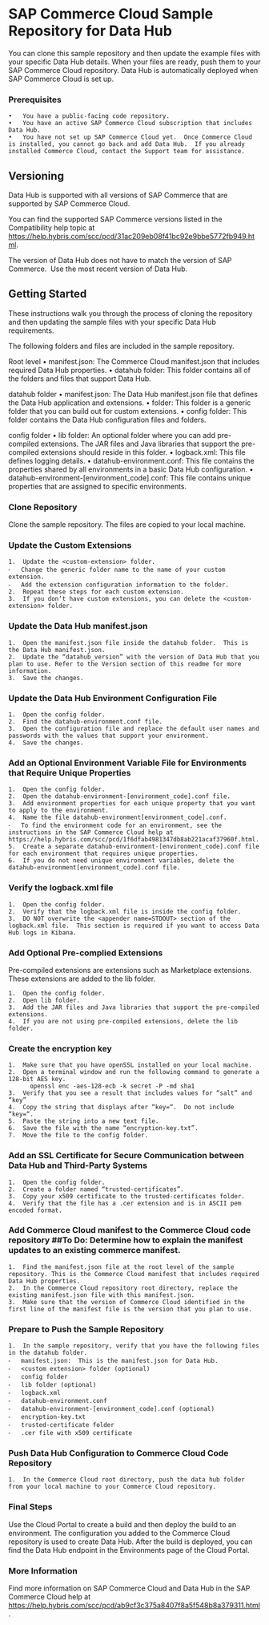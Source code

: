# SAP Commerce Cloud Sample Repository for Data Hub

You can clone this sample repository and then update the example files with your specific Data Hub details. When your files are ready, push them to your SAP Commerce Cloud repository.  Data Hub is automatically deployed when SAP Commerce Cloud is set up. 

### Prerequisites

	•	You have a public-facing code repository.
	•	You have an active SAP Commerce Cloud subscription that includes Data Hub.
	•	You have not set up SAP Commerce Cloud yet.  Once Commerce Cloud is installed, you cannot go back and add Data Hub.  If you already installed Commerce Cloud, contact the Support team for assistance.

## Versioning
Data Hub is supported with all versions of SAP Commerce that are supported by SAP Commerce Cloud. 

You can find the supported SAP Commerce versions listed in the Compatibility help topic at https://help.hybris.com/scc/pcd/31ac209eb08f41bc92e9bbe5772fb949.html.

The version of Data Hub does not have to match the version of SAP Commerce.  Use the most recent version of Data Hub.

## Getting Started

These instructions walk you through the process of cloning the repository and then updating the sample files with your specific Data Hub requirements. 

The following folders and files are included in the sample repository.

  Root level 
	•	manifest.json: The Commerce Cloud manifest.json that includes required Data Hub properties.
	•	datahub folder: This folder contains all of the folders and files that support Data Hub.

  datahub folder
	•	manifest.json: The Data Hub manifest.json file that defines the Data Hub application and extensions.
	•	<custom-extension> folder: This folder is a generic folder that you can build out for custom extensions.
	•	config folder: This folder contains the Data Hub configuration files and folders.

  config folder
	•	lib folder: An optional folder where you can add pre-compiled extensions.  The JAR files and Java libraries that support the pre-compiled extensions should reside in this folder.
	•	logback.xml: This file defines logging details.
	•	datahub-environment.conf: This file contains the properties shared by all environments in a basic Data Hub configuration.
	•	datahub-environment-[environment_code].conf: This file contains unique properties that are assigned to specific environments.

### Clone Repository

Clone the sample repository. The files are copied to your local machine.


### Update the Custom Extensions

	1.	Update the <custom-extension> folder.
	⁃	Change the generic folder name to the name of your custom extension. 
	⁃	Add the extension configuration information to the folder.
	2.	Repeat these steps for each custom extension.
	3.	If you don’t have custom extensions, you can delete the <custom-extension> folder.

### Update the Data Hub manifest.json

	1.	Open the manifest.json file inside the datahub folder.  This is the Data Hub manifest.json. 
	2.	Update the “datahub_version” with the version of Data Hub that you plan to use. Refer to the Version section of this readme for more information.
	3.	Save the changes.

### Update the Data Hub Environment Configuration File

	1.	Open the config folder.
	2.	Find the datahub-environment.conf file.
	3.	Open the configuration file and replace the default user names and passwords with the values that support your environment.
	4.	Save the changes. 

### Add an Optional Environment Variable File for Environments that Require Unique Properties

	1.	Open the config folder.
	2.	Open the datahub-environment-[environment_code].conf file.
	3.	Add environment properties for each unique property that you want to apply to the environment.
	4.	Name the file datahub-environment[environment_code].conf.
	⁃	To find the environment code for an environment, see the instructions in the SAP Commerce Cloud help at https://help.hybris.com/scc/pcd/1f6dfab4981347db8ab221acaf37960f.html.
	5.	Create a separate datahub-environment-[environment_code].conf file for each environment that requires unique properties.
	6.	If you do not need unique environment variables, delete the datahub-environment[environment_code].conf file.

### Verify the logback.xml file

	1.	Open the config folder.
	2.	Verify that the logback.xml file is inside the config folder.
	3.	DO NOT overwrite the <appender name=STDOUT> section of the logback.xml file.  This section is required if you want to access Data Hub logs in Kibana.

### Add Optional Pre-complied Extensions

Pre-compiled extensions are extensions such as Marketplace extensions.  These extensions are added to the lib folder. 

	1.	Open the config folder.
	2.	Open lib folder.
	3.	Add the JAR files and Java libraries that support the pre-compiled extensions. 
	4.	If you are not using pre-compiled extensions, delete the lib folder.

### Create the encryption key

	1.	Make sure that you have openSSL installed on your local machine.
	2.	Open a terminal window and run the following command to generate a 128-bit AES key.
          openssl enc -aes-128-ecb -k secret -P -md sha1
	3.	Verify that you see a result that includes values for “salt” and “key”
	4.	Copy the string that displays after “key=“.  Do not include “key=“.
	5.	Paste the string into a new text file.
	6.	Save the file with the name “encryption-key.txt”.
	7.	Move the file to the config folder.

### Add an SSL Certificate for Secure Communication between Data Hub and Third-Party Systems

	1.	Open the config folder.
	2.	Create a folder named “trusted-certificates”.
	3.	Copy your x509 certificate to the trusted-certificates folder.  
	4.	Verify that the file has a .cer extension and is in ASCII pem encoded format.

### Add Commerce Cloud manifest to the Commerce Cloud code repository ##To Do: Determine how to explain the manifest updates to an existing commerce manifest.

	1.	Find the manifest.json file at the root level of the sample repository. This is the Commerce Cloud manifest that includes required Data Hub properties.
	2.	In the Commerce Cloud repository root directory, replace the existing manifest.json file with this manifest.json.
	3.	Make sure that the version of Commerce Cloud identified in the first line of the manifest file is the version that you plan to use.

### Prepare to Push the Sample Repository
 
	1.	In the sample repository, verify that you have the following files in the datahub folder.
	⁃	manifest.json:  This is the manifest.json for Data Hub.
	⁃	<custom extension> folder (optional)
	⁃	config folder
	⁃	lib folder (optional)
	⁃	logback.xml
	⁃	datahub-environment.conf
	⁃	datahub-environment-[environment_code].conf (optional)
	⁃	encryption-key.txt
	⁃	trusted-certificate folder
	⁃	.cer file with x509 certificate

### Push Data Hub Configuration to Commerce Cloud Code Repository

	1.	In the Commerce Cloud root directory, push the data hub folder from your local machine to your Commerce Cloud repository.  

### Final Steps

Use the Cloud Portal to create a build and then deploy the build to an environment. The configuration you added to the Commerce Cloud repository is used to create Data Hub. After the build is deployed, you can find the Data Hub endpoint in the Environments page of the Cloud Portal.  

### More Information

Find more information on SAP Commerce Cloud and Data Hub in the SAP Commerce Cloud help at https://help.hybris.com/scc/pcd/ab9cf3c375a8407f8a5f548b8a379311.html.


